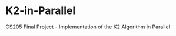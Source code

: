 K2-in-Parallel
==============

CS205 Final Project - Implementation of the K2 Algorithm in Parallel
